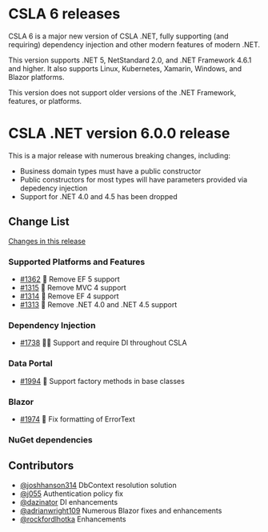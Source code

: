 # CSLA 6 releases

CSLA 6 is a major new version of CSLA .NET, fully supporting (and requiring) dependency injection and other modern features of modern .NET.

This version supports .NET 5, NetStandard 2.0, and .NET Framework 4.6.1 and higher. It also supports Linux, Kubernetes, Xamarin, Windows, and Blazor platforms.

This version does not support older versions of the .NET Framework, features, or platforms.

# CSLA .NET version 6.0.0 release

This is a major release with numerous breaking changes, including:

* Business domain types must have a public constructor
* Public constructors for most types will have parameters provided via depedency injection
* Support for .NET 4.0 and 4.5 has been dropped

## Change List

[Changes in this release](https://github.com/MarimerLLC/csla/issues?q=is%3Aissue+project%3AMarimerLLC%2Fcsla%2F11+is%3Aclosed)

### Supported Platforms and Features

* [#1362](https://github.com/MarimerLLC/csla/issues/1362) 🛑 Remove EF 5 support
* [#1315](https://github.com/MarimerLLC/csla/issues/1315) 🛑 Remove MVC 4 support
* [#1314](https://github.com/MarimerLLC/csla/issues/1314) 🛑 Remove EF 4 support
* [#1313](https://github.com/MarimerLLC/csla/issues/1313) 🛑 Remove .NET 4.0 and .NET 4.5 support

### Dependency Injection

* [#1738](https://github.com/MarimerLLC/csla/issues/1738) 🛑🎉 Support and require DI throughout CSLA

### Data Portal

* [#1994](https://github.com/MarimerLLC/csla/issues/1994) 🐜 Support factory methods in base classes

### Blazor

* [#1974](https://github.com/MarimerLLC/csla/issues/1974) 🐜 Fix formatting of ErrorText

### NuGet dependencies

## Contributors

* [@joshhanson314](https://github.com/joshhanson314) DbContext resolution solution
* [@j055](https://github.com/j055) Authentication policy fix
* [@dazinator](https://github.com/dazinator) DI enhancements
* [@adrianwright109](https://github.com/adrianwright109) Numerous Blazor fixes and enhancements
* [@rockfordlhotka](https://github.com/rockfordlhotka) Enhancements
